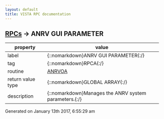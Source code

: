 ```yaml
---
layout: default
title: VISTA RPC documentation
---
```




## [RPCs](TableOfContent.md) &#8594; ANRV GUI PARAMETER 

 property | value 
--- | --- 
 label | {::nomarkdown}ANRV GUI PARAMETER{:/}
 tag | {::nomarkdown}RPCA{:/}
 routine | [ANRVOA](http://code.osehra.org/dox/Routine_ANRVOA_source.html)
 return value type | {::nomarkdown}GLOBAL ARRAY{:/}
 description | {::nomarkdown}Manages the ANRV system parameters.{:/}




 Generated on January 13th 2017, 6:55:29 am